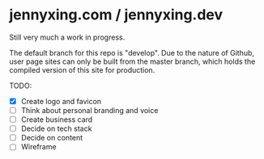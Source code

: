 # jennyxing.com / jennyxing.dev

Still very much a work in progress.

The default branch for this repo is "develop". Due to the nature of Github, user page sites can only be built from the master branch, which holds the compiled version of this site for production.

TODO:

- [x] Create logo and favicon
- [ ] Think about personal branding and voice
- [ ] Create business card
- [ ] Decide on tech stack
- [ ] Decide on content
- [ ] Wireframe
